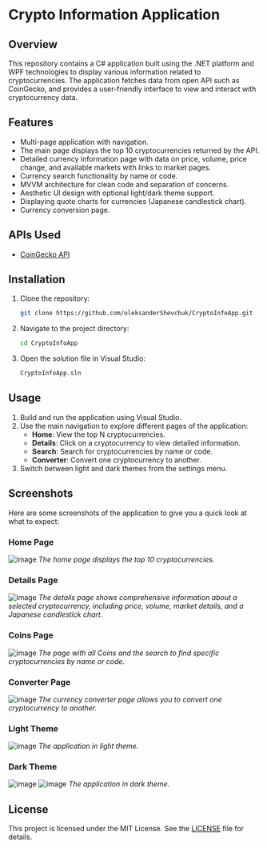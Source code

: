 # Crypto Information Application

## Overview

This repository contains a C# application built using the .NET platform and WPF technologies to display various information related to cryptocurrencies. The application fetches data from open API such as CoinGecko, and provides a user-friendly interface to view and interact with cryptocurrency data.

## Features

- Multi-page application with navigation.
- The main page displays the top 10 cryptocurrencies returned by the API.
- Detailed currency information page with data on price, volume, price change, and available markets with links to market pages.
- Currency search functionality by name or code.
- MVVM architecture for clean code and separation of concerns.
- Aesthetic UI design with optional light/dark theme support.
- Displaying quote charts for currencies (Japanese candlestick chart).
- Currency conversion page.

## APIs Used

- [CoinGecko API](https://www.coingecko.com/en/api/documentation)

## Installation

1. Clone the repository:
    ```bash
    git clone https://github.com/oleksanderShevchuk/CryptoInfoApp.git
    ```
2. Navigate to the project directory:
    ```bash
    cd CryptoInfoApp
    ```
3. Open the solution file in Visual Studio:
    ```bash
    CryptoInfoApp.sln
    ```

## Usage

1. Build and run the application using Visual Studio.
2. Use the main navigation to explore different pages of the application:
   - **Home**: View the top N cryptocurrencies.
   - **Details**: Click on a cryptocurrency to view detailed information.
   - **Search**: Search for cryptocurrencies by name or code.
   - **Converter**: Convert one cryptocurrency to another.
3. Switch between light and dark themes from the settings menu.

## Screenshots

Here are some screenshots of the application to give you a quick look at what to expect:

### Home Page
![image](https://github.com/oleksanderShevchuk/CryptoInfoApp/assets/88186733/2da69a5c-f959-4e9b-bbaa-7c923fcea329)
*The home page displays the top 10 cryptocurrencies.*

### Details Page
![image](https://github.com/oleksanderShevchuk/CryptoInfoApp/assets/88186733/b8249a99-3076-4e88-a8d0-7196b7d832e9)
*The details page shows comprehensive information about a selected cryptocurrency, including price, volume, market details, and a Japanese candlestick chart.*

### Coins Page
![image](https://github.com/oleksanderShevchuk/CryptoInfoApp/assets/88186733/f17f2c75-ea02-4cbf-9f2a-42d1cd02c7c4)
*The page with all Coins and the search to find specific cryptocurrencies by name or code.*

### Converter Page
![image](https://github.com/oleksanderShevchuk/CryptoInfoApp/assets/88186733/2c25403d-9068-41e1-82d7-177d0d55c5a0)
*The currency converter page allows you to convert one cryptocurrency to another.*

### Light Theme
![image](https://github.com/oleksanderShevchuk/CryptoInfoApp/assets/88186733/22b24b8a-d77b-4526-93b9-f3dae822ca06)
*The application in light theme.*

### Dark Theme
![image](https://github.com/oleksanderShevchuk/CryptoInfoApp/assets/88186733/da2f95d0-2a55-497e-a79f-65af68e30491)
![image](https://github.com/oleksanderShevchuk/CryptoInfoApp/assets/88186733/418efc03-cde3-4e31-9fcf-8029e79bf046)
*The application in dark theme.*

## License

This project is licensed under the MIT License. See the [LICENSE](LICENSE) file for details.
